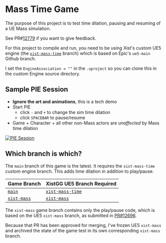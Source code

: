 # Mass Time Game

The purpose of this project is to test time dilation, pausing and resuming
of a UE Mass simulation.

See PR#[12779](https://github.com/EpicGames/UnrealEngine/pull/12779)
if you want to give feedback.

For this project to compile and run, you need to be using Xist's custom UE5 engine
(the [`xist-mass-time`](https://github.com/XistGG/UnrealEngine/tree/xist-mass-time) branch)
which is based on Epic's `ue5-main` Github branch.

I set the `EngineAssociation = ""` in the `.uproject` so you can clone this in the
custom Engine source directory.

## Sample PIE Session

- **Ignore the art and animations**, this is a tech demo
- Start PIE
  - click `-` and `+` to change the sim time dilation
  - click `SPACEBAR` to pause/resume
- Game + Character + all other non-Mass actors are *unaffected* by Mass time dilation

[![PIE Session](./Images/PIESession.gif)](./Images/PIESession.gif)

## Which branch is which?

The `main` branch of this game is the latest.
It requires the `xist-mass-time` custom engine branch.
This adds time dilation in addition to play/pause.

| Game Branch                                                          | XistGG UE5 Branch Required                                                     |
|----------------------------------------------------------------------|--------------------------------------------------------------------------------|
| [`main`](https://github.com/XistGG/MassTimeGame/tree/main)           | [`xist-mass-time`](https://github.com/XistGG/UnrealEngine/tree/xist-mass-time) |
| [`xist-mass`](https://github.com/XistGG/MassTimeGame/tree/xist-mass) | [`xist-mass`](https://github.com/XistGG/UnrealEngine/tree/xist-mass)           |

The `xist-mass` game branch contains only the play/pause code,
which is based on the UE5 `xist-mass` branch, as submitted in
[PR#12696](https://github.com/EpicGames/UnrealEngine/pull/12696).

Because that PR has been approved for merging, I've frozen UE5 `xist-mass` and
archived the state of the game test in its own corresponding `xist-mass` branch.
